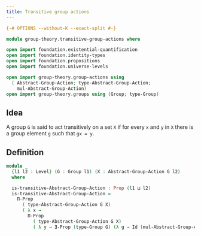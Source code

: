 ```yaml
---
title: Transitive group actions
---
```


```agda
{-# OPTIONS --without-K --exact-split #-}

module group-theory.transitive-group-actions where

open import foundation.existential-quantification
open import foundation.identity-types
open import foundation.propositions
open import foundation.universe-levels

open import group-theory.group-actions using
  ( Abstract-Group-Action; type-Abstract-Group-Action;
    mul-Abstract-Group-Action)
open import group-theory.groups using (Group; type-Group)
```

## Idea

A group `G` is said to act transitively on a set `X` if for every `x` and `y` in `X` there is a group element `g` such that `gx = y`.

## Definition

```agda
module _
  {l1 l2 : Level} (G : Group l1) (X : Abstract-Group-Action G l2)
  where

  is-transitive-Abstract-Group-Action : Prop (l1 ⊔ l2)
  is-transitive-Abstract-Group-Action =
    Π-Prop
      ( type-Abstract-Group-Action G X)
      ( λ x →
        Π-Prop
          ( type-Abstract-Group-Action G X)
          ( λ y → ∃-Prop (type-Group G) (λ g → Id (mul-Abstract-Group-Action G X g x) y)))
```
